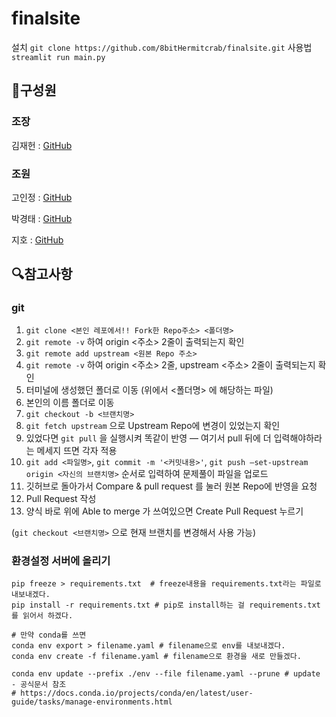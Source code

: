 # finalsite

설치
`git clone https://github.com/8bitHermitcrab/finalsite.git`
사용법
`streamlit run main.py`

## 👤구성원

### 조장
김재헌 : [GitHub](https://github.com/gemjh)

### 조원
고인정 : [GitHub](https://github.com/8bitHermitcrab)

박경태 : [GitHub](https://github.com/ParkKyungTae)

지호 : [GitHub](https://github.com/jiho4399)

## 🔍참고사항

### git
1. `git clone <본인 레포에서!! Fork한 Repo주소> <폴더명>`
2. `git remote -v` 하여 origin <주소> 2줄이 출력되는지 확인
3. `git remote add upstream <원본 Repo 주소>`
4. `git remote -v` 하여 origin <주소> 2줄, upstream <주소> 2줄이 출력되는지 확인
5. 터미널에 생성했던 폴더로 이동 (위에서 <폴더명> 에 해당하는 파일)
6. 본인의 이름 폴더로 이동
7. `git checkout -b <브랜치명>`
8. `git fetch upstream` 으로 Upstream Repo에 변경이 있었는지 확인
9. 있었다면 `git pull` 을 실행시켜 똑같이 반영
— 여기서 pull 뒤에 더 입력해야하라는 메세지 뜨면 각자 적용
10. `git add <파일명>`,
    `git commit -m '<커밋내용>'`, 
    `git push —set-upstream origin <자신의 브랜치명>` 
    순서로 입력하여 문제풀이 파일을 업로드
11. 깃허브로 돌아가서 Compare & pull request 를 눌러 원본 Repo에 반영을 요청
12. Pull Request 작성
13. 양식 바로 위에 Able to merge 가 쓰여있으면 Create Pull Request 누르기

(`git checkout <브랜치명>` 으로 현재 브랜치를 변경해서 사용 가능)


### 환경설정 서버에 올리기
```
pip freeze > requirements.txt  # freeze내용을 requirements.txt라는 파일로 내보내겠다.
pip install -r requirements.txt # pip로 install하는 걸 requirements.txt 를 읽어서 하겠다.
```
```
# 만약 conda를 쓰면
conda env export > filename.yaml # filename으로 env를 내보내겠다.
conda env create -f filename.yaml # filename으로 환경을 새로 만들겠다.

conda env update --prefix ./env --file filename.yaml --prune # update - 공식문서 참조
# https://docs.conda.io/projects/conda/en/latest/user-guide/tasks/manage-environments.html
```